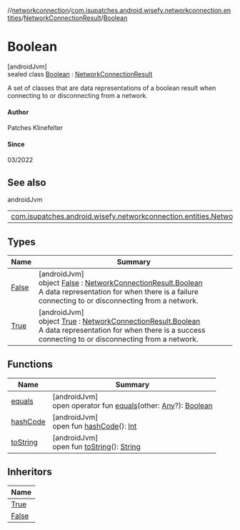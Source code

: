 //[networkconnection](../../../../index.md)/[com.isupatches.android.wisefy.networkconnection.entities](../../index.md)/[NetworkConnectionResult](../index.md)/[Boolean](index.md)

# Boolean

[androidJvm]\
sealed class [Boolean](index.md) : [NetworkConnectionResult](../index.md)

A set of classes that are data representations of a boolean result when connecting to or disconnecting from a network.

#### Author

Patches Klinefelter

#### Since

03/2022

## See also

androidJvm

| | |
|---|---|
| [com.isupatches.android.wisefy.networkconnection.entities.NetworkConnectionResult](../index.md) |  |

## Types

| Name | Summary |
|---|---|
| [False](-false/index.md) | [androidJvm]<br>object [False](-false/index.md) : [NetworkConnectionResult.Boolean](index.md)<br>A data representation for when there is a failure connecting to or disconnecting from a network. |
| [True](-true/index.md) | [androidJvm]<br>object [True](-true/index.md) : [NetworkConnectionResult.Boolean](index.md)<br>A data representation for when there is a success connecting to or disconnecting from a network. |

## Functions

| Name | Summary |
|---|---|
| [equals](../-disconnect-request-sent/index.md#585090901%2FFunctions%2F-1202619134) | [androidJvm]<br>open operator fun [equals](../-disconnect-request-sent/index.md#585090901%2FFunctions%2F-1202619134)(other: [Any](https://kotlinlang.org/api/latest/jvm/stdlib/kotlin/-any/index.html)?): [Boolean](https://kotlinlang.org/api/latest/jvm/stdlib/kotlin/-boolean/index.html) |
| [hashCode](../-disconnect-request-sent/index.md#1794629105%2FFunctions%2F-1202619134) | [androidJvm]<br>open fun [hashCode](../-disconnect-request-sent/index.md#1794629105%2FFunctions%2F-1202619134)(): [Int](https://kotlinlang.org/api/latest/jvm/stdlib/kotlin/-int/index.html) |
| [toString](../-disconnect-request-sent/index.md#1616463040%2FFunctions%2F-1202619134) | [androidJvm]<br>open fun [toString](../-disconnect-request-sent/index.md#1616463040%2FFunctions%2F-1202619134)(): [String](https://kotlinlang.org/api/latest/jvm/stdlib/kotlin/-string/index.html) |

## Inheritors

| Name |
|---|
| [True](-true/index.md) |
| [False](-false/index.md) |
